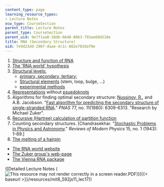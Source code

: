 ```yaml
---
content_type: page
learning_resource_types:
- Lecture Notes
ocw_type: CourseSection
parent_title: Lecture Notes
parent_type: CourseSection
parent_uid: 9e7f1aa8-38db-6648-8063-791ee60d518e
title: RNA (Secondary Structure)
uid: 7e9d23dd-2907-daae-4c1c-682e783daf0e
---
```


1.  [Structure and function of RNA](http://en.wikipedia.org/wiki/RNA)
2.  [The 'RNA world' hypothesis](http://www.panspermia.org/rnaworld.htm)
3.  [Structural levels:](http://online.itp.ucsb.edu/online/infobio01/bundschuh1/oh/112.html)
    *   [primary, secondary, tertiary;](http://online.itp.ucsb.edu/online/infobio01/schuster/oh/04.html)
    *   [Structural elements](http://en.wikipedia.org/wiki/Nucleic_acid_secondary_structure) (stem, loop, bulge, …)
    *   [experimental methods](http://online.itp.ucsb.edu/online/infobio01/bundschuh1/oh/113.html)
4.  [Representations](http://online.itp.ucsb.edu/online/infobio01/bundschuh1/oh/114.html) without [psuedoknots](http://en.wikipedia.org/wiki/Pseudoknot)
5.  Algorithms for finding optimal secondary structure: [Nussinov, R.](https://ccr.cancer.gov/Cancer-and-Inflammation-Program/ruth-nussinov), and A.B. Jacobson. "[Fast algorithm for predicting the secondary structure of single-stranded RNA](http://www.pnas.org/content/77/11/6309.abstract)." _PNAS_ 77, no. 11(1980): 6309-6313. "Research by Michael Zuker".
6.  [Recursive (Hartree) calculation of partition function](http://online.itp.ucsb.edu/online/infobio01/bundschuh1/oh/115.html)
7.  Counting secondary structures. \[Chandrasekhar. "[Stochastic Problems in Physics and Astronomy](http://prola.aps.org/abstract/RMP/v15/i1/p1_1)." _Reviews of Modern Physics_ 15, no. 1 (1943): 1–89.\]
8.  [The melting of a hairpin](http://prola.aps.org/abstract/PRL/v83/i7/p1479_1)

*   [The RNA world website](http://evolution.berkeley.edu/evolibrary/article/ellington_03)
*   [The Zuker group's web-page](http://www.columbia.edu/cu/zukerlab/Zuker_Lab.html)
*   [The Vienna RNA package](http://www.tbi.univie.ac.at/%7Eivo/RNA/)

([Detailed Lecture Notes (![This resource may not render correctly in a screen reader.](/images/inacessible.gif)PDF)]({{< baseurl >}}/resources/mit8_592js11_lec17))